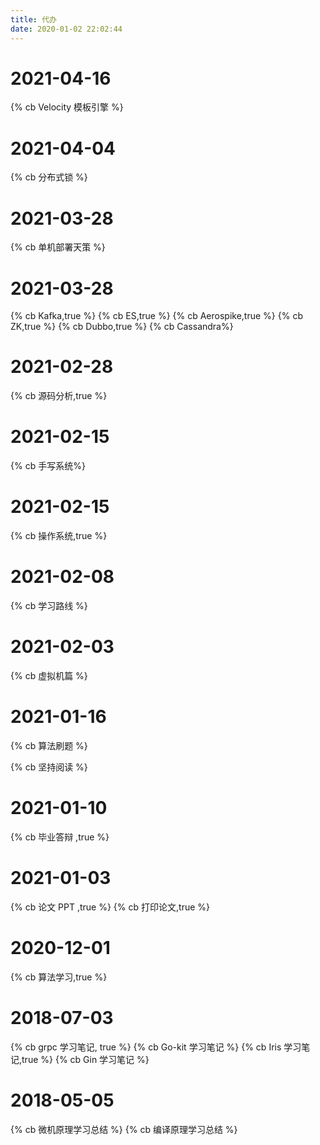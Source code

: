```yaml
---
title: 代办
date: 2020-01-02 22:02:44
---
```


[comment]: <> ({% cb 普通示例 %})
[comment]: <> ({% cb 默认选中, true %})

<div class="markdown-body">



# 2021-04-16

{% cb Velocity 模板引擎 %}

# 2021-04-04

{% cb 分布式锁 %}

# 2021-03-28

{% cb 单机部署天策 %}

# 2021-03-28

{% cb Kafka,true %}
{% cb ES,true %}
{% cb Aerospike,true %}
{% cb ZK,true %}
{% cb Dubbo,true %}
{% cb Cassandra%}


# 2021-02-28

{% cb 源码分析,true %}

# 2021-02-15

{% cb 手写系统%}

# 2021-02-15

{% cb 操作系统,true %}  

# 2021-02-08

{% cb 学习路线 %}

# 2021-02-03

{% cb 虚拟机篇 %}

# 2021-01-16

{% cb 算法刷题 %}

{% cb 坚持阅读 %}

# 2021-01-10

{% cb 毕业答辩 ,true %}

# 2021-01-03

{% cb 论文 PPT ,true %}
{% cb 打印论文,true %}

# 2020-12-01

{% cb 算法学习,true %}

# 2018-07-03

{% cb grpc 学习笔记, true %}
{% cb Go-kit 学习笔记 %}
{% cb Iris 学习笔记,true  %}
{% cb Gin 学习笔记 %}

# 2018-05-05

{% cb 微机原理学习总结 %}
{% cb 编译原理学习总结 %}

</div>
